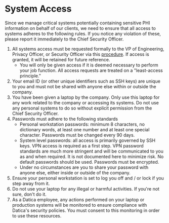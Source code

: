 # System Access

Since we manage critical systems potentially containing sensitive PHI information on behalf of our clients, we need to ensure that all access to systems adheres to the following rules. If you notice any violation of these, please report it immediately to the Chief Security Officer.

1. All systems access must be requested formally to the VP of Engineering, Privacy Officer, or Security Officer via this [procedure](https://policy.datica.com/#7.2-access-establishment-and-modification). If access is granted, it will be retained for future reference.
   - You will only be given access if it is deemed necessary to perform your job function. All access requests are treated on a "least-access principle."
2. Your email ID (or other unique identifiers such as SSH keys) are unique to you and must not be shared with anyone else within or outside the company.
3. You have been given a laptop by the company. Only use this laptop for any work related to the company or accessing its systems. Do not use any personal systems to do so without explicit permission from the Chief Security Officer.
4. Passwords must adhere to the following standards
   - Personal workstation passwords: minimum 8 characters, no dictionary words, at least one number and at least one special character. Passwords must be changed every 90 days.
   - System level passwords: all access is primarily governed by SSH keys. VPN access is required as a first step. VPN password standards are much more stringent and will be communicated to you as and when required. It is not documented here to minimize risk. No default passwords should be used. Passwords must be encrypted.
   - Under no circumstances are you to share your password with anyone else, either inside or outside of the company.
5. Ensure your personal workstation is set to log you off and / or lock if you step away from it.
6. Do not use your laptop for any illegal or harmful activities. If you're not sure, don't do it.
7. As a Datica employee, any actions performed on your laptop or production systems will be monitored to ensure compliance with Datica's security policies. You must consent to this monitoring in order to use these resources.
